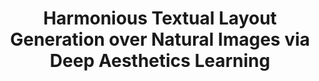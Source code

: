---
title: "Harmonious Textual Layout Generation over Natural Images via Deep Aesthetics Learning"
authors:
  - "Chenhui Li"
  - "Peiying Zhang"
  - "Changbo Wang"
image: 2021_tmm_textlayout.jpg
venue: "IEEE Transactions on Multimedia, 2022 (CCF B, JCR Q1)"
paper: http://chenhui.li/documents/TextualLayout_TMM2022.pdf
video: 
code: https://github.com/intchous/SmartText
website: 
---